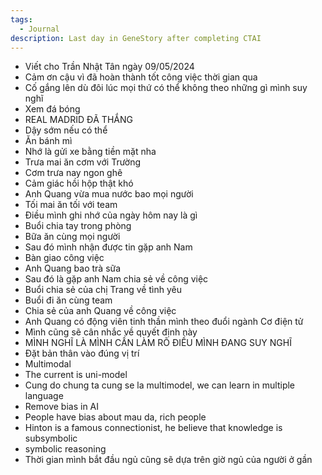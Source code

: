 ```yaml
---
tags:
  - Journal
description: Last day in GeneStory after completing CTAI
---
```

- Viết cho Trần Nhật Tân ngày 09/05/2024
- Cảm ơn cậu vì đã hoàn thành tốt công việc thời gian qua
- Cố gắng lên dù đôi lúc mọi thứ có thể không theo những gì mình suy nghĩ
- Xem đá bóng
- REAL MADRID ĐÃ THẮNG
- Dậy sớm nếu có thể
- Ăn bánh mì
- Nhớ là gửi xe bằng tiền mặt nha
- Trưa mai ăn cơm với Trường
- Cơm trưa nay ngon ghê
- Cảm giác hồi hộp thật khó
- Anh Quang vừa mua nước bao mọi người
- Tối mai ăn tối với team
- Điều mình ghi nhớ của ngày hôm nay là gì
- Buổi chia tay trong phòng
- Bữa ăn cùng mọi người
- Sau đó mình nhận được tin gặp anh Nam
- Bàn giao công việc
- Anh Quang bao trà sữa
- Sau đó là gặp anh Nam chia sẻ về công việc
- Buổi chia sẻ của chị Trang về tình yêu
- Buổi đi ăn cùng team
- Chia sẻ của anh Quang về công việc
- Anh Quang có động viên tinh thần mình theo đuổi ngành Cơ điện tử
- Mình cũng sẽ cân nhắc về quyết định này
- MÌNH NGHĨ LÀ MÌNH CẦN LÀM RÕ ĐIỀU MÌNH ĐANG SUY NGHĨ
- Đặt bản thân vào đúng vị trí
- Multimodal
- The current is uni-model
- Cung do chung ta cung se la multimodel, we can learn in multiple language
- Remove bias in AI
- People have bias about mau da, rich people
- Hinton is a famous connectionist, he believe that knowledge is subsymbolic
- symbolic reasoning
- Thời gian mình bắt đầu ngủ cũng sẽ dựa trên giờ ngủ của người ở gần